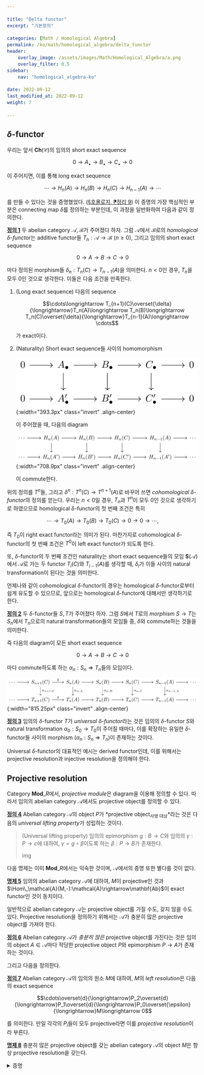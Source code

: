 ```yaml
---

title: "Delta functor"
excerpt: "기본정의"

categories: [Math / Homological Algebra]
permalink: /ko/math/homological_algebra/delta_functor
header:
    overlay_image: /assets/images/Math/Homological_Algebra/a.png
    overlay_filter: 0.5
sidebar: 
    nav: "homological_algebra-ko"

date: 2022-09-12
last_modified_at: 2022-09-12
weight: 7

---
```


## $\delta$-functor

우리는 앞서 $\mathbf{Ch}(\mathcal{C})$의 임의의 short exact sequence

$$0\longrightarrow A_\bullet\longrightarrow B_\bullet\longrightarrow C_\bullet\longrightarrow 0$$

이 주어지면, 이를 통해 long exact sequence

$$\cdots\rightarrow H_n(A)\rightarrow H_n(B)\rightarrow H_n(C)\rightarrow H_{n-1}(A)\rightarrow \cdots$$

를 만들 수 있다는 것을 증명했었다. ([§호몰로지, ⁋정리 9](/ko/math/homological_algebra/homology#thm9)) 이 증명의 가장 핵심적인 부분은 connecting map $\delta$를 정의하는 부분인데, 이 과정을 일반화하여 다음과 같이 정의한다. 

<div class="definition" markdown="1">

<ins id="df1">**정의 1**</ins> 두 abelian category $\mathcal{A},\mathcal{B}$가 주어졌다 하자. 그럼 $\mathcal{A}$에서 $\mathcal{B}$로의 *homological $\delta$-functor*는 additive functor들 $T_n:\mathcal{A}\rightarrow\mathcal{B}$ ($n\geq 0$), 그리고 임의의 short exact sequence

$$0\longrightarrow A\longrightarrow B\longrightarrow C\longrightarrow 0$$

마다 정의된 morphism들 $\delta_n:T_n(C)\rightarrow T_{n-1}(A)$을 의미한다. $n<0$인 경우, $T_n$을 모두 $0$인 것으로 생각한다. 이들은 다음 조건을 만족한다.

1. (Long exact sequence) 다음의 sequence 
    
    $$\cdots\longrightarrow T_{n+1}(C)\overset{\delta}{\longrightarrow}T_n(A)\longrightarrow T_n(B)\longrightarrow T_n(C)\overset{\delta}{\longrightarrow}T_{n-1}(A)\longrightarrow \cdots$$

    가 exact이다.
2. (Naturality) Short exact sequence들 사이의 homomorphism
    
    ![morphism_of_short_exact_sequence](/assets/images/Math/Homological_Algebra/Delta_functor-1.png){:width="393.3px" class="invert" .align-center}

    이 주어졌을 때, 다음의 diagram

    ![naturality_of_delta_functor](/assets/images/Math/Homological_Algebra/Delta_functor-2.png){:width="708.9px" class="invert" .align-center}

    이 commute한다.

</div>

위의 정의를 $T^n$들, 그리고 $\delta^n:T^n(C)\rightarrow T^{n+1}(A)$로 바꾸어 쓰면 *cohomological $\delta$-functor*의 정의를 얻는다. 우리는 $n<0$일 경우, $T_n$과 $T^n$이 모두 $0$인 것으로 생각하기로 하였으므로 homological $\delta$-functor의 첫 번째 조건은 특히 

$$\cdots\longrightarrow T_0(A)\longrightarrow T_0(B)\longrightarrow T_0(C)\longrightarrow0\longrightarrow 0\longrightarrow\cdots, $$

즉 $T_0$이 right exact functor라는 의미가 된다. 마찬가지로 cohomological $\delta$-functor의 첫 번째 조건은 $T^0$이 left exact functor가 되도록 한다. 

또, $\delta$-functor의 두 번째 조건인 naturality는 short exact sequence들의 모임 $\mathbf{S}(\mathcal{A})$에서 $\mathcal{A}$로 가는 두 functor $T_i(C)$와 $T_{i-1}(A)$를 생각할 때, $\delta_i$가 이들 사이의 natural transformation이 된다는 것을 의미한다.

언제나와 같이 cohomological $\delta$-functor의 경우는 homological $\delta$-functor로부터 쉽게 유도할 수 있으므로, 앞으로는 homological $\delta$-functor에 대해서만 생각하기로 한다.

<div class="definition" markdown="1">

<ins id="df2">**정의 2**</ins> 두 $\delta$-functor들 $S,T$가 주어졌다 하자. 그럼 $S$에서 $T$로의 *morphism* $S\rightarrow T$는 $S_n$에서 $T_n$으로의 natural transformation들의 모임들 중, $\delta$와 commute하는 것들을 의미한다.

</div>

즉 다음의 diagram이 모든 short exact sequence

$$0\longrightarrow A\longrightarrow B\longrightarrow C\longrightarrow 0$$

마다 commute하도록 하는 $\alpha_n:S_n\Rightarrow T_n$들의 모임이다. 

![morphism_of_delta_functor](/assets/images/Math/Homological_Algebra/Delta_functor-3.png){:width="815.25px" class="invert" .align-center}

<div class="definition" markdown="1">

<ins id="df3">**정의 3**</ins> 임의의 $\delta$-functor $T$가 *universal $\delta$-functor*라는 것은 임의의 $\delta$-functor $S$와 natural transformation $\alpha_0:S_0\rightarrow T_0$이 주어질 때마다, 이를 확장하는 유일한 $\delta$-functor들 사이의 morphism $(\alpha_n:S_n\Rightarrow T_n)$이 존재하는 것이다.

</div>

Universal $\delta$-functor의 대표적인 예시는 derived functor인데, 이를 위해서는 projective resolution과 injective resolution을 정의해야 한다.

## Projective resolution

Category $\mathbf{Mod}\_R$에서, *projective module*은 diagram을 이용해 정의할 수 있다. 따라서 임의의 abelian category $\mathcal{A}$에서도 projective object를 정의할 수 있다.

<div class="definition" markdown="1">

<ins id="df4">**정의 4**</ins> Abelian category $\mathcal{A}$의 object $P$가 *projective object<sub>사영 대상</sub>*라는 것은 다음의 *universal lifting property*가 성립하는 것이다.

> (Universal lifting property) 임의의 epimorphism $g:B\rightarrow C$와 임의의 $\gamma:P\rightarrow c$에 대하여, $\gamma=g\circ\beta$이도록 하는 $\beta:P\rightarrow B$가 존재한다.
>  
> img

</div>

다음 명제는 이미 $\mathbf{Mod}\_R$에서는 익숙한 것이며, $\mathcal{A}$에서의 증명 또한 별다를 것이 없다.

<div class="proposition" markdown="1">

<ins id="pp5">**명제 5**</ins> 임의의 abelian category $\mathcal{A}$에 대하여, $M$이 projective인 것과 $\Hom\_\mathcal{A}(M,-):\mathcal{A}\rightarrow\mathbf{Ab}$이 exact functor인 것이 동치이다.

</div>

일반적으로 abelian category $\mathcal{A}$는 projective object를 가질 수도, 갖지 않을 수도 있다. Projective resolution을 정의하기 위해서는 $\mathcal{A}$가 충분히 많은 projective object를 가져야 한다.

<div class="definition" markdown="1">

<ins id="df6">**정의 6**</ins> Abelian category $\mathcal{A}$가 *충분히 많은* projective object를 가진다는 것은 임의의 object $A\in\mathcal{A}$마다 적당한 projective object $P$와 epimorphism $P\rightarrow A$가 존재하는 것이다.

</div>

그리고 다음을 정의한다. 

<div class="definition" markdown="1"> 

<ins id="df7">**정의 7**</ins> Abelian category $\mathcal{A}$의 임의의 원소 $M$에 대하여, $M$의 *left resolution*은 다음의 exact sequence

$$\cdots\overset{d}{\longrightarrow}P_2\overset{d}{\longrightarrow}P_1\overset{d}{\longrightarrow}P_0\overset{\epsilon}{\longrightarrow}M\longrightarrow 0$$

를 의미한다. 만일 각각의 $P_i$들이 모두 projective라면 이를 *projective resolution*이라 부른다. 

</div>

<div class="proposition" markdown="1">

<ins id="pp8">**명제 8**</ins> 충분히 많은 projective object를 갖는 abelian category $\mathcal{A}$의 object $M$은 항상 projective resolution을 갖는다.

</div>
<details class="proof" markdown="1">
<summary>증명</summary>



</details>

